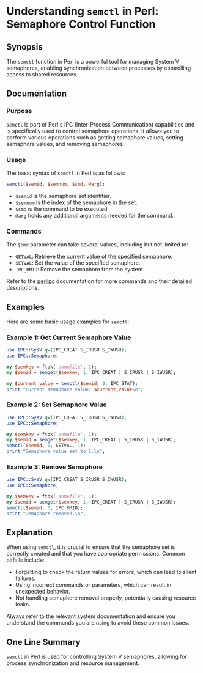 <!--
Meta Description: # Understanding `semctl` in Perl: Semaphore Control Function ## Synopsis The `semctl` function in Perl is a powerful tool for managing System V semaph...
Meta Keywords: semaphore, semctl, perl, semid, ipc
-->

# Understanding `semctl` in Perl: Semaphore Control Function

## Synopsis
The `semctl` function in Perl is a powerful tool for managing System V semaphores, enabling synchronization between processes by controlling access to shared resources.

## Documentation
### Purpose
`semctl` is part of Perl's IPC (Inter-Process Communication) capabilities and is specifically used to control semaphore operations. It allows you to perform various operations such as getting semaphore values, setting semaphore values, and removing semaphores.

### Usage
The basic syntax of `semctl` in Perl is as follows:

```perl
semctl($semid, $semnum, $cmd, @arg);
```

- `$semid` is the semaphore set identifier.
- `$semnum` is the index of the semaphore in the set.
- `$cmd` is the command to be executed.
- `@arg` holds any additional arguments needed for the command.

### Commands
The `$cmd` parameter can take several values, including but not limited to:
- `GETVAL`: Retrieve the current value of the specified semaphore.
- `SETVAL`: Set the value of the specified semaphore.
- `IPC_RMID`: Remove the semaphore from the system.

Refer to the [perlipc](https://perldoc.perl.org/perlipc.html) documentation for more commands and their detailed descriptions.

## Examples
Here are some basic usage examples for `semctl`:

### Example 1: Get Current Semaphore Value
```perl
use IPC::SysV qw(IPC_CREAT S_IRUSR S_IWUSR);
use IPC::Semaphore;

my $semkey = ftok('somefile', 1);
my $semid = semget($semkey, 1, IPC_CREAT | S_IRUSR | S_IWUSR);

my $current_value = semctl($semid, 0, IPC_STAT);
print "Current semaphore value: $current_value\n";
```

### Example 2: Set Semaphore Value
```perl
use IPC::SysV qw(IPC_CREAT S_IRUSR S_IWUSR);
use IPC::Semaphore;

my $semkey = ftok('somefile', 1);
my $semid = semget($semkey, 1, IPC_CREAT | S_IRUSR | S_IWUSR);
semctl($semid, 0, SETVAL, 1);
print "Semaphore value set to 1.\n";
```

### Example 3: Remove Semaphore
```perl
use IPC::SysV qw(IPC_CREAT S_IRUSR S_IWUSR);
use IPC::Semaphore;

my $semkey = ftok('somefile', 1);
my $semid = semget($semkey, 1, IPC_CREAT | S_IRUSR | S_IWUSR);
semctl($semid, 0, IPC_RMID);
print "Semaphore removed.\n";
```

## Explanation
When using `semctl`, it is crucial to ensure that the semaphore set is correctly created and that you have appropriate permissions. Common pitfalls include:
- Forgetting to check the return values for errors, which can lead to silent failures.
- Using incorrect commands or parameters, which can result in unexpected behavior.
- Not handling semaphore removal properly, potentially causing resource leaks.

Always refer to the relevant system documentation and ensure you understand the commands you are using to avoid these common issues.

## One Line Summary
`semctl` in Perl is used for controlling System V semaphores, allowing for process synchronization and resource management.